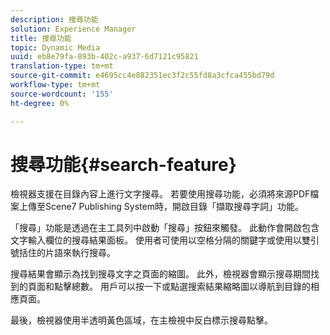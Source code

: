 ```yaml
---
description: 搜尋功能
solution: Experience Manager
title: 搜尋功能
topic: Dynamic Media
uuid: eb8e79fa-893b-402c-a937-6d7121c95821
translation-type: tm+mt
source-git-commit: e4695cc4e882351ec3f2c55fd8a3cfca455bd79d
workflow-type: tm+mt
source-wordcount: '155'
ht-degree: 0%

---
```



# 搜尋功能{#search-feature}

檢視器支援在目錄內容上進行文字搜尋。 若要使用搜尋功能，必須將來源PDF檔案上傳至Scene7 Publishing System時，開啟目錄「擷取搜尋字詞」功能。

「搜尋」功能是透過在主工具列中啟動「搜尋」按鈕來觸發。 此動作會開啟包含文字輸入欄位的搜尋結果面板。 使用者可使用以空格分隔的關鍵字或使用以雙引號括住的片語來執行搜尋。

搜尋結果會顯示為找到搜尋文字之頁面的縮圖。 此外，檢視器會顯示搜尋期間找到的頁面和點擊總數。 用戶可以按一下或點選搜索結果縮略圖以導航到目錄的相應頁面。

最後，檢視器使用半透明黃色區域，在主檢視中反白標示搜尋點擊。
